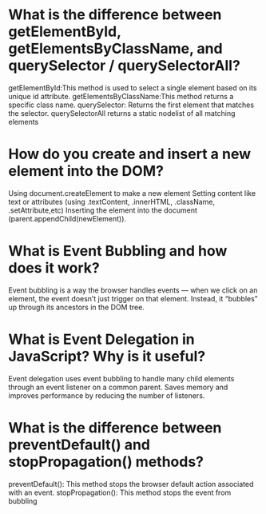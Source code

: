 # What is the difference between getElementById, getElementsByClassName, and querySelector / querySelectorAll?
getElementById:This method is used to select a single element based on its unique id attribute.
getElementsByClassName:This method returns a specific class name.
querySelector: Returns the first element that matches the selector.
querySelectorAll returns a static nodelist of all matching elements 
# How do you create and insert a new element into the DOM?
Using document.createElement to make a new element
Setting content like text or attributes (using .textContent, .innerHTML, .className, .setAttribute,etc)
Inserting the element into the document (parent.appendChild(newElement)).

# What is Event Bubbling and how does it work?

Event bubbling is a way the browser handles events — when we click on an element,
the event doesn’t just trigger on that element. Instead,
it “bubbles” up through its ancestors in the DOM tree.

# What is Event Delegation in JavaScript? Why is it useful?

Event delegation uses event bubbling to handle many child elements through an event listener on a common parent.
     Saves memory and improves performance by reducing the number of listeners.

# What is the difference between preventDefault() and stopPropagation() methods?

preventDefault(): This method  stops  the browser default action associated with an event.
stopPropagation(): This method stops the event from bubbling

